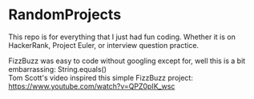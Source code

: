 # RandomProjects
This repo is for everything that I just had fun coding. Whether it is on HackerRank, Project Euler, or interview question practice.

FizzBuzz was easy to code without googling except for, well this is a bit embarrassing: String.equals() <br/>
Tom Scott's video inspired this simple FizzBuzz project: <br/>
https://www.youtube.com/watch?v=QPZ0pIK_wsc
